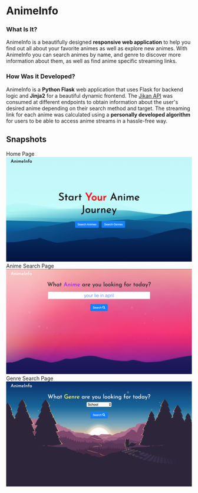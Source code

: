# AnimeInfo

### What Is It?
AnimeInfo is a beautifully designed **responsive web application** to help you find out all about your favorite animes as well as explore new animes. With AnimeInfo you can search animes by name, and genre to discover more information about them, as well as find anime specific streaming links.

### How Was it Developed?
AnimeInfo is a **Python Flask** web application that uses Flask for backend logic and **Jinja2** for a beautiful dynamic frontend. The [Jikan API]([https://jikan.docs.apiary.io/#](https://jikan.docs.apiary.io/#)) was consumed at different endpoints to obtain information about the user's desired anime depending on their search method and target. The streaming link for each anime was calculated using a **personally developed algorithm** for users to be able to access anime streams in a hassle-free way.

## Snapshots
Home Page
![Home Page](/images/home.png)
Anime Search Page
![Anime Search Page](/images/anime.png)
Genre Search Page
![Genre Search Page](/images/genre.png)